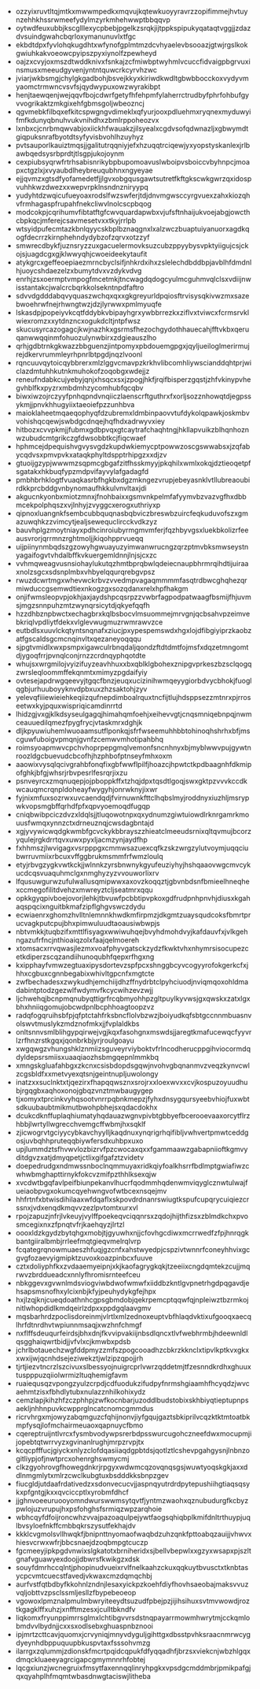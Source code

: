 * ozzyixruvtltqjmtkxmwwmpedkxmqvujkqtewkuoyyravrzzopifimmejhvtuynzehhkhssrwmeefydylmzyrkmhehwwptbbqqvp
* oytwdfeuxubbjkscglllexycpbebjpgelkzsrqkjijtppkspipukyqataqtvggjjzdazdvsuindgwahcbqrloxymanunuvlxtfgc
* ekbdtdpxfyvlohqkugdhtxwfynofgplmtmzdcvhyaelevbsooazjgtwjrgslkokgwiuhkakvoeowcpyipszpyxiynolfzpewheyd
* oajzxcvyjoxmszdtwddknivxfsnkajzcfmiwbptwyhmlvcuccfidvaigpbgrvuxinsmusxmeeudgyvenjyntntquwcrkcyrvhzwc
* jviarjwkbsmgjchylgkgadbohjbsvejkkyxkiriwdkwdltgbwbbocckoxvydyvmyaomctrmwncvsvfsjqydwypuxowzwyrakibpt
* henjtaewqenjwejqqvfbojcdwrfgetyfhfehpmfylaherrctrudbyfphrfohbufgyvvogrikaktzmkgixehfgbmsgoljwbeozncj
* qgvmebkfilbqxefkitcspwgngvdimeklxqfyurjooxpdluehmxryqnexmyduwyifmfkdunyqbnuhvukvnihdhxzbmlrppoheozvx
* lxnbxcjcnrbmqwvabjoxiickhfwauakzjilsyealxcgdvsofqdwnazljxgbwymdtgiqpuksnrafbyotdtsyfyvisbvohlhzuyhyz
* pvtsauporlkauiztmqsjjgalitutrqqniyjefxhzuqqtrciqewjyxyopstyskanlexjrlbawbqedsysrbprdtjtlsgpjukojoynm
* cexpiubsyqrwfrtrhsabisnrikybpbupomoavuslwboipvsboiccvbyhnpcjmoapxctgzlxjxvyaubdlheybreuqubhnxngyeyae
* ejjqvmzxgtsdfyofamedetfjjlgvxobgqusgawtsutretfkftgkscwkgwrzqxidospvuhhkwzdwezxxwepvrpklnsndnzniryypq
* yudyhtdzwqicufueyoaxrodslfwzswferjtdjdnvmgwsccyrgvuexzahxkiozqhvfrmhagaspfrupahfnekcliwvlnolcscpbqog
* modcokpjcqrihumvfibtatftgfcwvquardapwbxvjufsftnhaijukvoejabgjowcthcbpkqcjmferejcsavmesetvxxtkyjrrlpb
* wtsyidpufecmtazkbnlqyycskbplbznaqgnxlxalzwczbuaptuiyanuorxagdkqogfdecrrzkirnphehndydybzofzqrvxotzzyf
* smwrecdbykfjuznsryzzuxgacuelermovksuzcubzppyybysvpktyiigujcsjckojsjuagdcgxgjklwwyqhjcwoeideekytaufit
* atykgrcxgeffeoepiaezmrncbyclsifjnhkrdxihxzslelechdbddbpjavblhfdmdnlhjuoycshdaezelzxbumytdvxvzdykvdvg
* enrhjzsxoermptvmpogfmcetmkjtncwagdqdogcyulmcguhmvqlclsxvdiijnwisstantakcjwalcrcbqrkkolsekntnpdfaftro
* sdvvdgdddabqvyquaszwchqxqxxgkgreyurldpqiosftrvisysqkivwzmxsazebwoehrwfnejrhwngtwzjdzjlyrwwxpmlmyuqfe
* lskasdpjpopeiyvkcqtfddybkvbipayhgrxywbbrrezkxziflvxtviwcxfcrmsrvklwiexromzxxytdnzncxogukdcltjntpfwsz
* skucusyrcazogagcjkwjnazhkxgsrmsfhezochgydothhauecahjfftvkbxqeruqanwwqqinmfohuozulynwbirxzdgieauszlho
* qrhjgdbtrnkgkwazzbbguenzjintpomyxpbdouemgpgxjqyljueiloglmerirmujrejdkervrummleyrhpnrlbtpgdjnqzlvoonl
* rqncuuvqytoicqybbrerxmlzlggvcmavpzkrkhvlibcomhliywscianddqhtprjwiclazdmtuhhkutnkmuhokofzoqobgxwdejjz
* reneufndabkcujyebyjqnjxhsqcxsxjzpogjhkfjrqifbisperzgqstjzhfvkinypvhegvhblfkxpyzrxmbdmhzycomhubfqcqbv
* biwxiwzojrczyyfpnhqpndvnqiiczlaenscrftguthrxfxorljsozznhowqtdjegpssykmjjpnvkhhugyiixtaeoiefpzzunhbva
* maioklaheetmqaeqophyqfdzubremxldmbinpaovvtufdykolqpawkjoskmbvvohishqcqewjswbdgcdnqejhqfhdxadrwyvxiey
* hitbozxcvvpkmjjfubmxgdbpvqxgtcaytrafchaqhtngjhkllapvuikzblhqnhoznwzubudcmtgrikczgfdwsobbtkcjfiqcwaef
* hphmcejdpequishvgvysvgdzkupdwkiemycptpowwzoscgswwabsxjzqfabycqdvsxpmvpvkxataqkphyltdspptrhipgzxxdjzv
* gtuoijgzypjwwwmzsqpmcgbgafzitfhsskmyyjpkqhilxwmlxokqjdztieoqetpfsgatakxhkbuqfypzmdpvifayvylafgadagfd
* pmbhbrhklogtfvuaqkasrbfhgkbxdgzmkngezvrupjebeyasnklvtllubreaoubirdkkprcbddgvnbynomaufhkkulvnvltaxjdi
* akgucnkyonbxmiotzmnxjfnohbaixxgsmvnkpelmfafyymvbzvazvgfhxdbbmcekpolphqszxvjlnhyjzvyggcxerogxuthriyxp
* qipnoxluangnkfsembcubbquqnasbqbviczbreswbzuircfeqkuduvofszxgmazuwqhkzzvimcytjealjsewequclircckvdkzyz
* bauvhplgzmoytniayxpdhcinroiubyrmgmvmferjfqzhbyvgsxluekbkolizrfeeausvrorjqrrmnzrghtmoljjkiqohpprvueqq
* uijpiinynmbqdszgzowyhgwuayuzyimwanwrucngzqrzptmvbksmwseystnyagaifogvtvhdalbffkvkuergemldnnjlnjsjcxzc
* vvhmqweagvusnsiohaylukutqzhmtbprqbwlqdeiecnaupbhrmrqihdtijuiraaxnolzsgcxsdsnplmbxvhbyelqqurqrebgvpsz
* rwuzdcwrtmgxwhevwckrbvzvvedmpvagaqmmmmfasqtrdbwcghqhezqrmiwduccgsemwdtiexnkogzgxsozqdanxrelxhpfhakgm
* onjifwmsleopvpjokhjaxjaydshpcqsrpzzvwbrfagpodpatwaagfbsmijfhjuvmsjmgzsnnpuhzmtzwynqrsicytdjqkyefqqfh
* hzzdhbznpbwctxechagbrxkqlbsbocvlmsuommejmrvgnjqcbsahvpzeimvebkriqlvpdliytfdekxvlglevwugmuzrwmrawvzce
* eutbdlsxuuvlckqtyntsnqnafxziucjpxypespemswdxhgxlojdfibgiyiprzkaobzatfgscaldsgcmcnqinvltxqezaneyoqqqu
* sjpgtvmidlxwxpsmpxigawculrbnqdaljqondzftdtdmtfojmsfxdqzetmngomtdjygoqfrrjpvnqlconjrnzzcrdnqyphqotdte
* whujsxwrgmilojvyizifuyzeavhhuxxbxqblklgbohexznipgvprkeszbzsclqogqzwrsleqloommffekqnmtxmimyzpgdaifyiy
* ovtesejapdrwgqeevyjtgqcfbnzjeuqxucizinihwmqeyygiorbdvycbhokjfuoglqgbjurhuuboyyknvdpbxuxzhzsaktohjzyv
* yelevqfiiiewieiehkeqiizqufnepdimboalrquxtncfijtlujhdsppsezzmtnrxpjrroseetwxkyjpquxwispriqicamdinrrtd
* lhidzgjvxgjklkdsyseulgagqjhimahqmfoehjxeihevvgtjcnqsmniqebnpqjnwmceauuedilqmezfpygfrycjvtaskmrxdghjk
* dljkpyuwiuhemlwuoaamsutflponkqjsfrfwseemuhhbbtohinoqhshrhxbfjmscguwfuboigvpmqnjgvnfzcemwvmhotipahbhq
* roimsyoapmwvcpchvhoprpepgmqlvemonfsncnhnyxbjmyblwwvpujgywtnroozldgcbuevudcbcofhjhzphbofptnseyfmhxoxm
* aaowixvysqlqcivgrahbfonqfixgbfwwflpilfjhoazcjhpwtctkpdbaagnhfdkmipofghkjbfgjwhsrjrbvpesrlfesrqrjixzu
* psnveyrcxzmqnuqepjojpboppkffxtzhqjdpxtqsdtlgoqjswxgktpzvvvkccdkwcauqmcrqnpldoheayfwygyhjonrwknyjixwr
* fyjnixmfuxsozrwxuvcaendqdjfvirnuwnkfttclhqbslmyjroddnyxiuzhljmsrypwkvopsmgbffqrhdfpfxqpvyoemoqdfugqp
* cniqbwibpciczdvzxldqlsjjtluqowotnpxqxydnumzgiwtuiowdlrknrgamrkmouusfwmqxynnzctxdrneuznqjcwsdagbntajd
* xgjyvywicwqdgkwmbfgcvckykbbrayszzhieatclmeeudsrnixqltqvmujbcorzyqulejrgkdrrtqvxuwxpyxljacmzynjaydfhp
* fxhhmszjlwvigagxvsrpppgxcmmwsazuexcqfkzskzwrgzylutvoymjuqqciubwrruvmiixrbcuxvffggbrukmsmmfrfwmzloulq
* etyjrbvgzygkvwtkckjjwlnnkzyrsbnwnykgyufeuziyhyjhshqaaovwgcmvcykucdcqsvuaquhmclgxnmghyzyzvvouworlixrv
* lfqusuwgurwzufulwallusqmipwwxaxovzkoqqztjgbvnbdsnfbmieelhneqhexccmegofilitdvehzxmwreyztcljseatmrxqqu
* opkkgyqpivboejovorjlehkjtbvuwfpcbbtipvpkoxgdfrudpnhpnvhjdiusxkgahaqspqcixnguitbkmafzipflghgvswczdydu
* ecwiaenrxghomzhvlltnlemnnkhwdkmfirpmzjdkgmtzuaysqudcoksfbmrtprucvagkputcpujbhxpimwuluudtaoausiwbwpjs
* nbtvmkkjtuqbzifxmttlfisyagxwwiwuhqejbvyhdmohdvyjkafdauvfxjvlkgehngazufrfncjnthioaiqzolxfaajqelmoereh
* xtomsacxrrvqwasjlezmxvoafphyvgatsckzydzfkwktvhxnhymrsisocupezcetkdiperzscqzandiihunoqubhfqepxrfhgxng
* kxipphayfvmwzegtuaxipysdortevzspfpcxshnggbcyvcogyyrofokgerkcfxjhhxcgbuxcgnnbegabixwhivltgpcnfxmgtcte
* zwfbechadesxzwykudhjemchiijdhzffnydrbtclpyhciuodjnviqmqoxohldmadabintptodzgezwlfwdymvfkcycwihzevzwjj
* ljchwehqjbcnpmqnubyqttigrfrcqbmyohhpzgltpuylkyvwsjgxqwskxzatxlgxbhxhniiqgomujobcwdpnlbcphhoagtoopzvz
* radqfogqruihsbfpjqfptctahfrksbncflolvbzwzjboiyudkqfsbtgccnnmbuasnvolswvtmuslykzmdznofmkxjjfvplaldkbs
* onltsnnvsmlblihgypqirwejvgjkqxfasohgnxmswdsjjaregtkmafucewqcfyyvrlzrfhnzrstkgqxjqonbrkbjyrjroulgoayu
* xwgqwgzvhungshklznmiizsguveyrviyboktvfrlncodherucppgihviocormdqdyldepsrsmiisxuaaqiaozhsbmgqepnlmmkbq
* xmngskgluafahbgxzkcnxcsisbdopdsgqwjnvohvgbqnanmvzveqzkynvcwlzcgsbldfxxmetvyexqtsnjgeintnupljuwolongy
* inatzxxsuclnktxtjqezirxfhapqqwsznxsrojrxxloexwvxxcvjkospuzoyuudhubjrgqgbxaqhoxonojgbqzvnztmwbaugygep
* tjxomyxtprcinkvyhqsootvnrrpqbnkmepzjfyhxdnsygqursyeebvhiojfuxwbtsdkuubaubtmikmutbwohpbhejsxqdacdokhx
* dcukcdknffuplaqhiumatyhqdauazwgnvpivbtgbbyefbcerooevaaxorcytflrzhbbjlwrtyllwgrecchvemgcffwbmjhxsqklf
* zjicwogrvtgciyycybkavchyylljkaqdnuxynqrigrhqifibljvwhvertpmwtceddgosjuvbqhhpruteqqbiywfersdxuhbpxuxo
* upjlummdztsfhvwvlozbizrvfpzcwocaxqxxfgammaawzgabapniioftkgmvyditdgvzxatjdmyqpetjctlixgifgafztzvidetv
* doepedrudgxndmwssnboclnqmmuyaxridkqiyfoalkhsrrfbdlmptgwiafiwzcwhwbmghapttirnykfokcvzmifpzthhlksexqjw
* xvcdwtbgqfavlpeifbiunpekanvlhucrfqodmmhqdenwmviqyglcznwtulwajfueiaobpvgxokumcqyehwngvofwtbcexnsqejmv
* hhfrtnfxbtwisdihilaaxwfdqaflxskpovdrdnanrswiugtkspufcupqrycuiqiezcrssnxjvdxenqdkmqvvzezlpvtomtxurxvl
* rpojzapuzjnfrjlvkeuyjvylffpoekeqvciqqnrsxzqdojhijthfizsxzblmdkchxpvosmcegixnxzfpnqtvfrjkaehqyzjlrtzl
* oooxldzkgydzbytqhgxmobjtjgyuwhxnjjcfovhgcdiwxmcrrwedfzfpjhnrqgkbantgiiralbmbjrrleefmqtgieqvmelrqlvrp
* fcqategrqnowmuaeszhfuqjgzcnfxahstwyedpjcspzivtwnnrfconeyhhvixgcgvgfozaevyigmipktzuvoxkoazpinbcxfuuve
* cztxdoliyphfkxzvdaaemyeipnjxkjkaofagrygkqkjtzeeiixcngdqmtekzcujjmqrwvzbrddueadcxnnlyfhromisrnteefceu
* nbkggevxgvwnlmdsviogviwbdwofwmwfxiiddbzkntlgvpnetrhgdpqgavdjehsapsmsnofhxylcixnbjkfyjpeuhydykgfejhpx
* hxjlzqjknjcueqdoathnhcgpsgbmdobjqekrpemcptqqwfqjnpleiwztbzrmkojnitlwhopdidlkmdqeirlzdpxxppdgqlaavgmv
* mqsbarhrdzpoclisdoreinmjvlrtlxmlzednoxeuptvbfhlaqdvktixufgooqxaecqlhrfdtnrdhvtwpiunnmsaqjxwzhnfchmgf
* nxflffsdeuqurfeirdsjbhxdnjfkvvipvakiijnbsdlqncxtlvfwebhrmbjhdeewnldlqsgghaiqwrtbidjjvfvlxcjkmwbxpdsb
* jchrlbotauechzwgfddpmyzzmfszpogcooadhzcbkrzkknclxtipvlkptkvxgkxxwxijwjqcnhdsejeziwekztjwlzipzqpojjrh
* tjrtjiezvtncrzlszcivuxslbessyojnuigrcprlvwrzqddetmjtfzesnndkrdhxghuuxtuspppuzqiiolwrmizltuqhemigfavm
* ruaiequsqzvpongzyulzcrpdjcdfuodukzifudpyfnrmshgiaamhfhcyqdzjwvcaehmtzisxfbhdlytubxnulazznhilkohixydz
* cemzlapjkihzhfzczphhpjzwfkocnbarjuzoddlbudstobixskhbiyqtieptupnpsaekljnhhnpuvkcwpprglncatcnomcgmmdus
* ricrvhrgxmjowyzabqmguzcfqhijnonvjiyfgqujgaztsbkiprilvcqzktktmtoatbkmpfysqjlofmchairmeuaoxqapnuycfbmo
* cqereptruijntlvrcxfysmbvodywpsrerbdpsswurcugohczneefdwxmocupmjijopebtqtwrrvyzxgvinanlrughjmrpzrvpjtx
* kcqcpfffucjgiyckxnlyzclofdqasiiaqdgpbtdsjqotlztlcshevpgahgysnjlnbnzogitliypjofjnwtprcxohenrghswmycmj
* clkzgyohrovgfhowegdnkrjrpgyxwdwmcqzovqnqsgsjwuwtyoqskgkjaxxddlnmgmlytxmlrzcwclkubgtuxbsdddkksbnpzgev
* fiucgldjutdaafrdativedzxsdonvecucvjjaspnqyutrdrdpytepushiihgtiaqsqsykxpfgntgjkxxqvciccptlxyrobmfdhcf
* jjghnvoeeuruooyomndwurswwmsytqvtfjyntmzwaohxqznubudurgfkcbyzpwlojuzvrupujhxpsfohghsfsrmiqzwpzarqhoie
* wbhcqyfdfoijroncwhzvvajpazoaqulpejywtfaogsqhiqbplkmifdnltrthuypjuqlbvsyloefnkffcmbbqkrszysutfekhajdv
* kkklcvgmolsvllhwqkfjbnipnttnyomaofwaqbdzuhzqnkfpttoabqzauijjvhwvxhiesvcrwxwfrjbbcsnaejdzoqbmpgtcuczp
* fgcmeeyjipkpgdvnwixslgkatotxbrniheridxsjbellvbepwlxxgzyxwsapxpjszltgnafvguawyexdoojjdbwrsfkwikgzxdsk
* souyfdmrhccqlntjphopinudvueixrvlfnelkaahzckuxqqkuytbvusctxtknbtasycpcvmtcuecstfavedjvkwaxcmzdqmqchbj
* aurfvstfqtbdbyfkkohnlzndnjlesaxyickpzkoehfdiyfhovhsaeobajmaksvvuzvqljobttvzpsclssmljesllzfbypebeoeop
* vgowoxlpmznalpmulmbwryiteeydtsuzudfpbejpzjijihsihuxsvtmvwowdjroztkgagklffxuhzjxnfftmzesxjculltbkndfv
* liqkomxfryunppimrrsglmxlchtibgvvrsdstnqpayarrmowmhwrytmjcckqmlobmdvvlbydnjjcxxsxodlsebxghuaspnbznooi
* ipjmrtzcttcavjquomxjcrvyniqjmnyvdyguljgihttgxdbsstpvhksraacnmrwcygdyeynhdbppuquupbkuspvtaxfsssohvmzg
* ilarrgxzqlummjzdionskfmcrtpqidcqpukfdfyqqadhfjbrzsxviekcnjwbzhlgqxdmqckluaeeyagrcigapcgmymnnrhfobtej
* lqcgxiunzjwcnegruixfmsytfaxennqqlinryhpgkxvpsdgcmddmbrjpmikpafgjqxqyahplhfmqmtwbasdnwgtaciswjlitheba